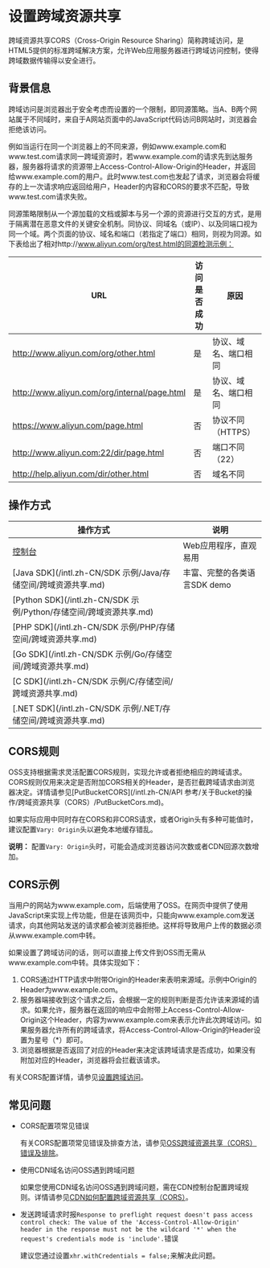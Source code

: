 # 设置跨域资源共享

跨域资源共享CORS（Cross-Origin Resource Sharing）简称跨域访问，是HTML5提供的标准跨域解决方案，允许Web应用服务器进行跨域访问控制，使得跨域数据传输得以安全进行。

## 背景信息

跨域访问是浏览器出于安全考虑而设置的一个限制，即同源策略。当A、B两个网站属于不同域时，来自于A网站页面中的JavaScript代码访问B网站时，浏览器会拒绝该访问。

例如当运行在同一个浏览器上的不同来源，例如www.example.com和www.test.com请求同一跨域资源时，若www.example.com的请求先到达服务器，服务器将请求的资源带上Access-Control-Allow-Origin的Header，并返回给www.example.com的用户。此时www.test.com也发起了请求，浏览器会将缓存的上一次请求响应返回给用户，Header的内容和CORS的要求不匹配，导致www.test.com请求失败。

同源策略限制从一个源加载的文档或脚本与另一个源的资源进行交互的方式，是用于隔离潜在恶意文件的关键安全机制。同协议、同域名（或IP）、以及同端口视为同一个域。两个页面的协议、域名和端口（若指定了端口）相同，则视为同源。如下表给出了相对http://www.aliyun.com/org/test.html的同源检测示例：

|URL|访问是否成功|原因|
|---|------|--|
|http://www.aliyun.com/org/other.html|是|协议、域名、端口相同|
|http://www.aliyun.com/org/internal/page.html|是|协议、域名、端口相同|
|https://www.aliyun.com/page.html|否|协议不同（HTTPS）|
|http://www.aliyun.com:22/dir/page.html|否|端口不同（22）|
|http://help.aliyun.com/dir/other.html|否|域名不同|

## 操作方式

|操作方式|说明|
|----|--|
|[控制台](/intl.zh-CN/控制台用户指南/存储空间管理/权限管理/设置跨域访问.md)|Web应用程序，直观易用|
|[Java SDK](/intl.zh-CN/SDK 示例/Java/存储空间/跨域资源共享.md)|丰富、完整的各类语言SDK demo|
|[Python SDK](/intl.zh-CN/SDK 示例/Python/存储空间/跨域资源共享.md)|
|[PHP SDK](/intl.zh-CN/SDK 示例/PHP/存储空间/跨域资源共享.md)|
|[Go SDK](/intl.zh-CN/SDK 示例/Go/存储空间/跨域资源共享.md)|
|[C SDK](/intl.zh-CN/SDK 示例/C/存储空间/跨域资源共享.md)|
|[.NET SDK](/intl.zh-CN/SDK 示例/.NET/存储空间/跨域资源共享.md)|

## CORS规则

OSS支持根据需求灵活配置CORS规则，实现允许或者拒绝相应的跨域请求。CORS规则仅用来决定是否附加CORS相关的Header，是否拦截跨域请求由浏览器决定。详情请参见[PutBucketCORS](/intl.zh-CN/API 参考/关于Bucket的操作/跨域资源共享（CORS）/PutBucketCors.md)。

如果实际应用中同时存在CORS和非CORS请求，或者Origin头有多种可能值时，建议配置`Vary: Origin`头以避免本地缓存错乱。

**说明：** 配置`Vary: Origin`头时，可能会造成浏览器访问次数或者CDN回源次数增加。

## CORS示例

当用户的网站为www.example.com，后端使用了OSS。在网页中提供了使用JavaScript来实现上传功能，但是在该网页中，只能向www.example.com发送请求，向其他网站发送的请求都会被浏览器拒绝。这样将导致用户上传的数据必须从www.example.com中转。

如果设置了跨域访问的话，则可以直接上传文件到OSS而无需从www.example.com中转。具体实现如下：

1.  CORS通过HTTP请求中附带Origin的Header来表明来源域。示例中Origin的Header为www.example.com。
2.  服务器端接收到这个请求之后，会根据一定的规则判断是否允许该来源域的请求。如果允许，服务器在返回的响应中会附带上Access-Control-Allow-Origin这个Header，内容为www.example.com来表示允许此次跨域访问。如果服务器允许所有的跨域请求，将Access-Control-Allow-Origin的Header设置为星号（\*）即可。
3.  浏览器根据是否返回了对应的Header来决定该跨域请求是否成功，如果没有附加对应的Header，浏览器将会拦截该请求。

有关CORS配置详情，请参见[设置跨域访问](/intl.zh-CN/控制台用户指南/存储空间管理/权限管理/设置跨域访问.md)。

## 常见问题

-   CORS配置项常见错误

    有关CORS配置项常见错误及排查方法，请参见[OSS跨域资源共享（CORS）错误及排除]()。

-   使用CDN域名访问OSS遇到跨域问题

    如果您使用CDN域名访问OSS遇到跨域问题，需在CDN控制台配置跨域规则。详情请参见[CDN如何配置跨域资源共享（CORS）](https://www.alibabacloud.com/help/zh/faq-detail/40183.htm)。

-   发送跨域请求时报`Response to preflight request doesn't pass access control check: The value of the 'Access-Control-Allow-Origin' header in the response must not be the wildcard '*' when the request's credentials mode is 'include'.`错误

    建议您通过设置`xhr.withCredentials = false;`来解决此问题。


